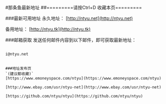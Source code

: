 #那条鱼最新地址
##=========请按Ctrl+D 收藏本页=========

###最新可用地址
永久地址：
[http://ntyu.net](http://ntyu.net)

备用地址：
[http://ntyu.tk](http://ntyu.tk)

###邮箱获取
发送任何邮件内容到以下邮件，即可获取最新地址：
```+(邮件没收到的请检查垃圾箱)

i@ntyu.net


###地址发布页
`(建议都收藏)`
[https://www.emoneyspace.com/ntyu](https://www.emoneyspace.com/ntyu)

[http://www.ebay.com/usr/ntyu-net](http://www.ebay.com/usr/ntyu-net)

[https://github.com/ntyu/ntyu](https://github.com/ntyu/ntyu)
